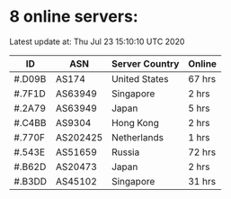 # 8 online servers:

Latest update at: Thu Jul 23 15:10:10 UTC 2020

| ID | ASN | Server Country | Online |
| -- | --- | -------------- | ------ |
| #.D09B | AS174 | United States | 67 hrs |
| #.7F1D | AS63949 | Singapore | 2 hrs |
| #.2A79 | AS63949 | Japan | 5 hrs |
| #.C4BB | AS9304 | Hong Kong | 2 hrs |
| #.770F | AS202425 | Netherlands | 1 hrs |
| #.543E | AS51659 | Russia | 72 hrs |
| #.B62D | AS20473 | Japan | 2 hrs |
| #.B3DD | AS45102 | Singapore | 31 hrs |


